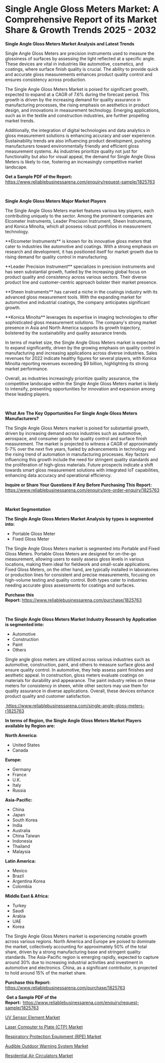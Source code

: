 <p><h1>Single Angle Gloss Meters Market: A Comprehensive Report of its Market Share & Growth Trends 2025 - 2032</h1></p><p><strong>Single Angle Gloss Meters Market Analysis and Latest Trends</strong></p>
<p><p>Single Angle Gloss Meters are precision instruments used to measure the glossiness of surfaces by assessing the light reflected at a specific angle. These devices are vital in industries like automotive, cosmetics, and coatings, where surface finish quality is crucial. The ability to provide quick and accurate gloss measurements enhances product quality control and ensures consistency across production.</p><p>The Single Angle Gloss Meters Market is poised for significant growth, expected to expand at a CAGR of 7.6% during the forecast period. This growth is driven by the increasing demand for quality assurance in manufacturing processes, the rising emphasis on aesthetics in product design, and innovations in measurement technology. Emerging applications, such as in the textile and construction industries, are further propelling market trends. </p><p>Additionally, the integration of digital technologies and data analytics in gloss measurement solutions is enhancing accuracy and user experience. Sustainability trends are also influencing product development, pushing manufacturers toward environmentally friendly and efficient gloss measurement systems. As industries prioritize quality not just for functionality but also for visual appeal, the demand for Single Angle Gloss Meters is likely to rise, fostering an increasingly competitive market landscape.</p></p>
<p><strong>Get a Sample PDF of the Report:&nbsp;</strong> <a href="https://www.reliablebusinessarena.com/enquiry/request-sample/1825763?utm_campaign=3221&utm_medium=2&utm_source=Github&utm_content=ia&utm_term=12042025&utm_id=single-angle-gloss-meters">https://www.reliablebusinessarena.com/enquiry/request-sample/1825763</a></p>
<p>&nbsp;</p>
<p><strong>Single Angle Gloss Meters Major Market Players</strong></p>
<p><p>The Single Angle Gloss Meters market features various key players, each contributing uniquely to the sector. Among the prominent companies are Elcometer Instruments, Leader Precision Instrument, Sheen Instruments, and Konica Minolta, which all possess robust portfolios in measurement technology.</p><p>**Elcometer Instruments** is known for its innovative gloss meters that cater to industries like automotive and coatings. With a strong emphasis on research and development, it has positioned itself for market growth due to rising demand for quality control in manufacturing.</p><p>**Leader Precision Instrument** specializes in precision instruments and has seen substantial growth, fueled by the increasing global focus on product quality and consistency across various sectors. Their diverse product line and customer-centric approach bolster their market presence.</p><p>**Sheen Instruments** has carved a niche in the coatings industry with its advanced gloss measurement tools. With the expanding market for automotive and industrial coatings, the company anticipates significant growth.</p><p>**Konica Minolta** leverages its expertise in imaging technologies to offer sophisticated gloss measurement solutions. The company's strong market presence in Asia and North America supports its growth trajectory, bolstered by the sustainability and quality assurance trends.</p><p>In terms of market size, the Single Angle Gloss Meters market is expected to expand significantly, driven by the growing emphasis on quality control in manufacturing and increasing applications across diverse industries. Sales revenues for 2022 indicate healthy figures for several players, with Konica Minolta reporting revenues exceeding $9 billion, highlighting its strong market performance. </p><p>Overall, as industries increasingly prioritize quality assurance, the competitive landscape within the Single Angle Gloss Meters market is likely to intensify, presenting opportunities for innovation and expansion among these leading players.</p></p>
<p>&nbsp;</p>
<p><strong>What Are The Key Opportunities For Single Angle Gloss Meters Manufacturers?</strong></p>
<p><p>The Single Angle Gloss Meters market is poised for substantial growth, driven by increasing demand across industries such as automotive, aerospace, and consumer goods for quality control and surface finish measurement. The market is projected to witness a CAGR of approximately 5-7% over the next five years, fueled by advancements in technology and the rising trend of automation in manufacturing processes. Key factors influencing this growth include the need for stringent quality standards and the proliferation of high-gloss materials. Future prospects indicate a shift towards smart gloss measurement solutions with integrated IoT capabilities, enhancing data accuracy and operational efficiency.</p></p>
<p><strong>Inquire or Share Your Questions If Any Before Purchasing This Report:</strong> <a href="https://www.reliablebusinessarena.com/enquiry/pre-order-enquiry/1825763?utm_campaign=3221&utm_medium=2&utm_source=Github&utm_content=ia&utm_term=12042025&utm_id=single-angle-gloss-meters">https://www.reliablebusinessarena.com/enquiry/pre-order-enquiry/1825763</a></p>
<p>&nbsp;</p>
<p><strong>Market Segmentation</strong></p>
<p><strong>The Single Angle Gloss Meters Market Analysis by types is segmented into:</strong></p>
<p><ul><li>Portable Gloss Meter</li><li>Fixed Gloss Meter</li></ul></p>
<p><p>The Single Angle Gloss Meters market is segmented into Portable and Fixed Gloss Meters. Portable Gloss Meters are designed for on-the-go measurement, allowing users to easily assess gloss levels in various locations, making them ideal for fieldwork and small-scale applications. Fixed Gloss Meters, on the other hand, are typically installed in laboratories or production lines for consistent and precise measurements, focusing on high-volume testing and quality control. Both types cater to industries needing accurate gloss assessments for coatings and surfaces.</p></p>
<p><strong>Purchase this Report:&nbsp;</strong><a href="https://www.reliablebusinessarena.com/purchase/1825763?utm_campaign=3221&utm_medium=2&utm_source=Github&utm_content=ia&utm_term=12042025&utm_id=single-angle-gloss-meters">https://www.reliablebusinessarena.com/purchase/1825763</a></p>
<p>&nbsp;</p>
<p><strong>The Single Angle Gloss Meters Market Industry Research by Application is segmented into:</strong></p>
<p><ul><li>Automotive</li><li>Construction</li><li>Paint</li><li>Others</li></ul></p>
<p><p>Single angle gloss meters are utilized across various industries such as automotive, construction, paint, and others to measure surface gloss and ensure quality control. In automotive, they help assess paint finishes and aesthetic appeal. In construction, gloss meters evaluate coatings on materials for durability and appearance. The paint industry relies on these meters for consistency in sheen, while other sectors may use them for quality assurance in diverse applications. Overall, these devices enhance product quality and customer satisfaction.</p></p>
<p><a href="https://www.reliablebusinessarena.com/single-angle-gloss-meters-r1825763?utm_campaign=3221&utm_medium=2&utm_source=Github&utm_content=ia&utm_term=12042025&utm_id=single-angle-gloss-meters">&nbsp;https://www.reliablebusinessarena.com/single-angle-gloss-meters-r1825763</a></p>
<p><strong>In terms of Region, the Single Angle Gloss Meters Market Players available by Region are:</strong></p>
<p>
    <p> <strong> North America: </strong>
        <ul>
            <li>United States</li>
            <li>Canada</li>
        </ul>
        </p> 
    <p> <strong> Europe: </strong>
        <ul>
            <li>Germany</li>
            <li>France</li>
            <li>U.K.</li>
            <li>Italy</li>
            <li>Russia</li>
        </ul>
        </p> 
    <p> <strong> Asia-Pacific: </strong>
        <ul>
            <li>China</li>
            <li>Japan</li>
            <li>South Korea</li>
            <li>India</li>
            <li>Australia</li>
            <li>China Taiwan</li>
            <li>Indonesia</li>
            <li>Thailand</li>
            <li>Malaysia</li>
        </ul>
        </p> 
    <p> <strong> Latin America: </strong>
        <ul>
            <li>Mexico</li>
            <li>Brazil</li>
            <li>Argentina Korea</li>
            <li>Colombia</li>
        </ul>
        </p> 
    <p> <strong> Middle East & Africa: </strong>
        <ul>
            <li>Turkey</li>
            <li>Saudi</li>
            <li>Arabia</li>
            <li>UAE</li>
            <li>Korea</li>
        </ul>
    </p>
    </p>
<p><p>The Single Angle Gloss Meters market is experiencing notable growth across various regions. North America and Europe are poised to dominate the market, collectively accounting for approximately 50% of the total share, driven by a strong manufacturing base and stringent quality standards. The Asia-Pacific region is emerging rapidly, expected to capture around 30% due to increasing industrial activities and investment in automotive and electronics. China, as a significant contributor, is projected to hold around 15% of the market share.</p></p>
<p><strong>Purchase this Report: </strong><a href="https://www.reliablebusinessarena.com/purchase/1825763?utm_campaign=3221&utm_medium=2&utm_source=Github&utm_content=ia&utm_term=12042025&utm_id=single-angle-gloss-meters">https://www.reliablebusinessarena.com/purchase/1825763</a></p>
<p>&nbsp;<strong>Get a Sample PDF of the Report:&nbsp;&nbsp;</strong><a href="https://www.reliablebusinessarena.com/enquiry/request-sample/1825763?utm_campaign=3221&utm_medium=2&utm_source=Github&utm_content=ia&utm_term=12042025&utm_id=single-angle-gloss-meters">https://www.reliablebusinessarena.com/enquiry/request-sample/1825763</a></p>
<p><strong></strong></p>
<p><p><a href="https://github.com/boudykodumi/Market-Research-Report-List-1/blob/main/uv-sensor-element-market.md?utm_campaign=3221&utm_medium=2&utm_source=Github&utm_content=ia&utm_term=12042025&utm_id=single-angle-gloss-meters">UV Sensor Element Market</a></p><p><a href="https://github.com/nwokechock6s/Market-Research-Report-List-1/blob/main/laser-computer-to-plate-ctp-market.md?utm_campaign=3221&utm_medium=2&utm_source=Github&utm_content=ia&utm_term=12042025&utm_id=single-angle-gloss-meters">Laser Computer to Plate (CTP) Market</a></p><p><a href="https://github.com/gilerzelko7a/Market-Research-Report-List-1/blob/main/respiratory-protection-equipment-rpe-market.md?utm_campaign=3221&utm_medium=2&utm_source=Github&utm_content=ia&utm_term=12042025&utm_id=single-angle-gloss-meters">Respiratory Protection Equipment (RPE) Market</a></p><p><a href="https://github.com/aiamekar/Market-Research-Report-List-1/blob/main/audible-outdoor-warning-system-market.md?utm_campaign=3221&utm_medium=2&utm_source=Github&utm_content=ia&utm_term=12042025&utm_id=single-angle-gloss-meters">Audible Outdoor Warning System Market</a></p><p><a href="https://github.com/ummulmzu/Market-Research-Report-List-1/blob/main/residential-air-circulators-market.md?utm_campaign=3221&utm_medium=2&utm_source=Github&utm_content=ia&utm_term=12042025&utm_id=single-angle-gloss-meters">Residential Air Circulators Market</a></p></p>